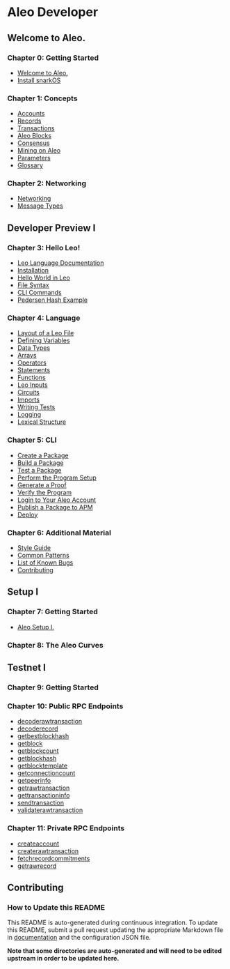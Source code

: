 
<!----------------------------------------------------------------------------->
<!-------------------- THIS MARKDOWN FILE IS AUTOGENERATED -------------------->
<!----------------------------------------------------------------------------->

# Aleo Developer

## Welcome to Aleo.

### Chapter 0: Getting Started

- [Welcome to Aleo.](./aleo/getting_started/00_overview.md)
- [Install snarkOS](./aleo/getting_started/01_installation.md)


### Chapter 1: Concepts

- [Accounts](./aleo/concepts/00_accounts.md)
- [Records](./aleo/concepts/01_records.md)
- [Transactions](./aleo/concepts/02_transactions.md)
- [Aleo Blocks](./aleo/concepts/03_blocks.md)
- [Consensus](./aleo/concepts/04_consensus.md)
- [Mining on Aleo](./aleo/concepts/05_mining.md)
- [Parameters](./aleo/concepts/06_parameters.md)
- [Glossary](./aleo/concepts/07_glossary.md)


### Chapter 2: Networking

- [Networking](./aleo/networking/00_networking.md)
- [Message Types](./aleo/networking/01_message_types.md)


## Developer Preview I

### Chapter 3: Hello Leo!

- [Leo Language Documentation](./developer/getting_started/00_overview.md)
- [Installation](./developer/getting_started/01_installation.md)
- [Hello World in Leo](./developer/getting_started/02_hello_world.md)
- [File Syntax](./developer/getting_started/03_syntax.md)
- [CLI Commands](./developer/getting_started/04_cli.md)
- [Pedersen Hash Example](./developer/getting_started/05_example.md)


### Chapter 4: Language

- [Layout of a Leo File](./developer/language/00_layout.md)
- [Defining Variables](./developer/language/01_variables.md)
- [Data Types](./developer/language/02_types.md)
- [Arrays](./developer/language/03_arrays.md)
- [Operators](./developer/language/04_operators.md)
- [Statements](./developer/language/05_statements.md)
- [Functions](./developer/language/06_functions.md)
- [Leo Inputs](./developer/language/07_inputs.md)
- [Circuits](./developer/language/08_circuits.md)
- [Imports](./developer/language/09_imports.md)
- [Writing Tests](./developer/language/10_tests.md)
- [Logging](./developer/language/11_logging.md)
- [Lexical Structure](./developer/language/12_lexical.md)


### Chapter 5: CLI

- [Create a Package](./developer/cli/00_new.md)
- [Build a Package](./developer/cli/01_build.md)
- [Test a Package](./developer/cli/02_test.md)
- [Perform the Program Setup](./developer/cli/03_setup.md)
- [Generate a Proof](./developer/cli/04_prove.md)
- [Verify the Program](./developer/cli/05_run.md)
- [Login to Your Aleo Account](./developer/cli/06_login.md)
- [Publish a Package to APM](./developer/cli/07_publish.md)
- [Deploy](./developer/cli/08_deploy.md)


### Chapter 6: Additional Material

- [Style Guide](./developer/additional_material/00_style.md)
- [Common Patterns](./developer/additional_material/01_common.md)
- [List of Known Bugs](./developer/additional_material/02_bugs.md)
- [Contributing](./developer/additional_material/03_contributing.md)


## Setup I

### Chapter 7: Getting Started

- [Aleo Setup I.](./setup/getting_started/00_overview.md)


### Chapter 8: The Aleo Curves



## Testnet I

### Chapter 9: Getting Started



### Chapter 10: Public RPC Endpoints

- [decoderawtransaction](./autogen/testnet/rpc/public_endpoints/00_decoderawtransaction.md)
- [decoderecord](./autogen/testnet/rpc/public_endpoints/01_decoderecord.md)
- [getbestblockhash](./autogen/testnet/rpc/public_endpoints/02_getbestblockhash.md)
- [getblock](./autogen/testnet/rpc/public_endpoints/03_getblock.md)
- [getblockcount](./autogen/testnet/rpc/public_endpoints/04_getblockcount.md)
- [getblockhash](./autogen/testnet/rpc/public_endpoints/05_getblockhash.md)
- [getblocktemplate](./autogen/testnet/rpc/public_endpoints/06_getblocktemplate.md)
- [getconnectioncount](./autogen/testnet/rpc/public_endpoints/07_getconnectioncount.md)
- [getpeerinfo](./autogen/testnet/rpc/public_endpoints/08_getpeerinfo.md)
- [getrawtransaction](./autogen/testnet/rpc/public_endpoints/09_getrawtransaction.md)
- [gettransactioninfo](./autogen/testnet/rpc/public_endpoints/10_gettransactioninfo.md)
- [sendtransaction](./autogen/testnet/rpc/public_endpoints/11_sendtransaction.md)
- [validaterawtransaction](./autogen/testnet/rpc/public_endpoints/12_validaterawtransaction.md)


### Chapter 11: Private RPC Endpoints

- [createaccount](./autogen/testnet/rpc/private_endpoints/00_createaccount.md)
- [createrawtransaction](./autogen/testnet/rpc/private_endpoints/01_createrawtransaction.md)
- [fetchrecordcommitments](./autogen/testnet/rpc/private_endpoints/02_fetchrecordcommitments.md)
- [getrawrecord](./autogen/testnet/rpc/private_endpoints/03_getrawrecord.md)



## Contributing
 
### How to Update this README

This README is auto-generated during continuous integration.
To update this README, submit a pull request updating the appropriate Markdown file
in [documentation](.) and the configuration JSON file.

**Note that some directories are auto-generated and will need to be edited upstream in order to be updated here.**

